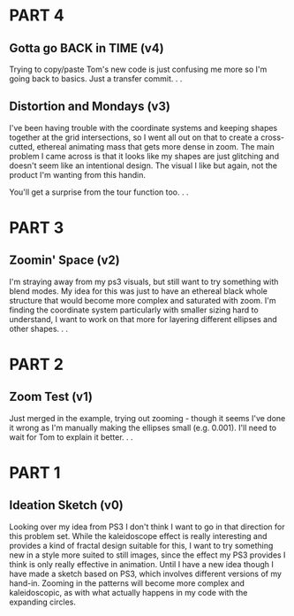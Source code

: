 # PART 4
## Gotta go BACK in TIME (v4)
Trying to copy/paste Tom's new code is just confusing me more so I'm going back to basics.
Just a transfer commit.
.
.
## Distortion and Mondays (v3)
I've been having trouble with the coordinate systems and keeping shapes together at the grid intersections, so I went all out on that to create a cross-cutted, ethereal animating mass that gets more dense in zoom. The main problem I came across is that it looks like my shapes are just glitching and doesn't seem like an intentional design. The visual I like but again, not the product I'm wanting from this handin.

You'll get a surprise from the tour function too.
.
.
# PART 3
## Zoomin' Space (v2)
I'm straying away from my ps3 visuals, but still want to try something with blend modes. My idea for this was just to have an ethereal black whole structure that would become more complex and saturated with zoom. I'm finding the coordinate system particularly with smaller sizing hard to understand, I want to work on that more for layering different ellipses and other shapes. 
.
.
# PART 2
## Zoom Test (v1)
Just merged in the example, trying out zooming - though it seems I've done it wrong as I'm manually making the ellipses small (e.g. 0.001). I'll need to wait for Tom to explain it better.
.
.
# PART 1
## Ideation Sketch (v0)
Looking over my idea from PS3 I don't think I want to go in that direction for this problem set. While the kaleidoscope effect is really interesting and provides a kind of fractal design suitable for this, I want to try something new in a style more suited to still images, since the effect my PS3 provides I think is only really effective in animation.
Until I have a new idea though I have made a sketch based on PS3, which involves different versions of my hand-in. Zooming in the patterns will become more complex and kaleidoscopic, as with what actually happens in my code with the expanding circles.